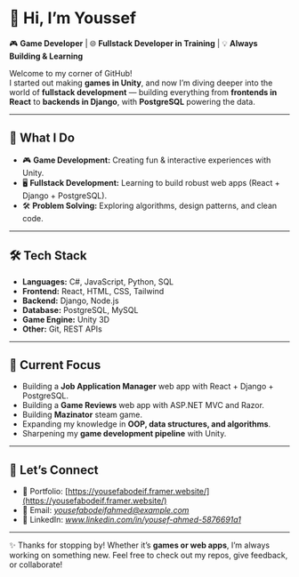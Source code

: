# 👋 Hi, I’m Youssef  

🎮 **Game Developer** | 🌐 **Fullstack Developer in Training** | 💡 **Always Building & Learning**  

Welcome to my corner of GitHub!  
I started out making **games in Unity**, and now I’m diving deeper into the world of **fullstack development** — building everything from **frontends in React** to **backends in Django**, with **PostgreSQL** powering the data.  

---

## 🚀 What I Do  
- 🎮 **Game Development:** Creating fun & interactive experiences with Unity.  
- 🖥️ **Fullstack Development:** Learning to build robust web apps (React + Django + PostgreSQL).  
- 🛠️ **Problem Solving:** Exploring algorithms, design patterns, and clean code.  

---

## 🛠️ Tech Stack  
- **Languages:** C#, JavaScript, Python, SQL  
- **Frontend:** React, HTML, CSS, Tailwind  
- **Backend:** Django, Node.js  
- **Database:** PostgreSQL, MySQL  
- **Game Engine:** Unity 3D  
- **Other:** Git, REST APIs  

---

## 📌 Current Focus  
- Building a **Job Application Manager** web app with React + Django + PostgreSQL.
- Building a **Game Reviews** web app with ASP.NET MVC and Razor.
- Building **Mazinator** steam game.
- Expanding my knowledge in **OOP, data structures, and algorithms**.  
- Sharpening my **game development pipeline** with Unity.  

---

## 🌟 Let’s Connect  
- 💼 Portfolio: [https://yousefabodeif.framer.website/](https://yousefabodeif.framer.website/)  
- 📧 Email: *yousefabodeifahmed@example.com*  
- 🔗 LinkedIn: *www.linkedin.com/in/yousef-ahmed-5876691a1*  

---

✨ Thanks for stopping by! Whether it’s **games or web apps**, I’m always working on something new. Feel free to check out my repos, give feedback, or collaborate!  
